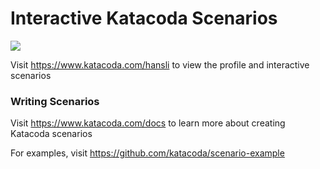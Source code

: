 # Interactive Katacoda Scenarios

[![](http://shields.katacoda.com/katacoda/hansli/count.svg)](https://www.katacoda.com/hansli "Get your profile on Katacoda.com")

Visit https://www.katacoda.com/hansli to view the profile and interactive scenarios

### Writing Scenarios
Visit https://www.katacoda.com/docs to learn more about creating Katacoda scenarios

For examples, visit https://github.com/katacoda/scenario-example
